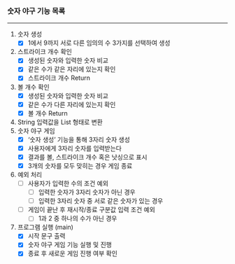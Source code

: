 ### 숫자 야구 기능 목록

---

1. 숫자 생성
   - [x]  1에서 9까지 서로 다른 임의의 수 3가지를 선택하여 생성
2. 스트라이크 개수 확인
   - [x]  생성된 숫자와 입력한 숫자 비교
   - [x]  같은 수가 같은 자리에 있는지 확인
   - [x]  스트라이크 개수 Return
3. 볼 개수 확인
   - [x]  생성된 숫자와 입력한 숫자 비교
   - [x]  같은 수가 다른 자리에 있는지 확인
   - [x]  볼 개수 Return
4. String 입력값을 List 형태로 변환
5. 숫자 야구 게임
   - [x]  ‘숫자 생성’ 기능을 통해 3자리 숫자 생성
   - [x]  사용자에게 3자리 숫자를 입력받는다
   - [x]  결과를 볼, 스트라이크 개수 혹은 낫싱으로 표시
   - [x]  3개의 숫자를 모두 맞히는 경우 게임 종료
6. 예외 처리
   - [ ]  사용자가 입력한 수의 조건 예외
      - [ ]  입력한 숫자가 3자리 숫자가 아닌 경우
      - [ ]  입력한 3자리 숫자 중 서로 같은 숫자가 있는 경우
   - [ ]  게임이 끝난 후 재시작/종료 구분값 입력 조건 예외
      - [ ]  1과 2 중 하나의 수가 아닌 경우
7. 프로그램 실행 (main)
   - [x]  시작 문구 출력
   - [x]  숫자 야구 게임 기능 실행 및 진행
   - [x]  종료 후 새로운 게임 진행 여부 확인